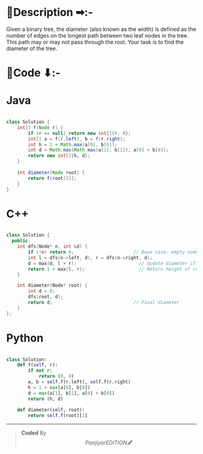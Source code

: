 # 📍Description ➡:-
<!-- Describe your first thoughts on how to solve this problem. -->
Given a binary tree, the diameter (also known as the width) is defined as the number of edges on the longest path between two leaf nodes in the tree. This path may or may not pass through the root. Your task is to find the diameter of the tree.


# 📝Code ⬇:-



# Java
```java []

class Solution {
    int[] f(Node r) {
        if (r == null) return new int[]{0, 0};
        int[] a = f(r.left), b = f(r.right);
        int h = 1 + Math.max(a[0], b[0]);
        int d = Math.max(Math.max(a[1], b[1]), a[0] + b[0]);
        return new int[]{h, d};
    }
    
    int diameter(Node root) {
        return f(root)[1];
    }
}

```

# C++
``` cpp []

class Solution {
  public:
    int dfs(Node* n, int &d) {
        if (!n) return 0;                      // Base case: empty node has height 0
        int l = dfs(n->left, d), r = dfs(n->right, d);
        d = max(d, l + r);                       // Update diameter if path through n is larger
        return 1 + max(l, r);                    // Return height of current node
    }

    int diameter(Node* root) {
        int d = 0;
        dfs(root, d);
        return d;                              // Final diameter
    }
};
```

# Python
``` python []

class Solution:
    def f(self, r):
        if not r: 
            return (0, 0)
        a, b = self.f(r.left), self.f(r.right)
        h = 1 + max(a[0], b[0])
        d = max(a[1], b[1], a[0] + b[0])
        return (h, d)
    
    def diameter(self, root):
        return self.f(root)[1]    
```

---

>    **Coded** By $$Panjiyar EDITION 🖋  $$

               
